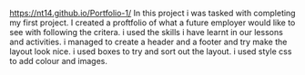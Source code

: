 
https://nt14.github.io/Portfolio-1/
In this project i was tasked with completing my first project. I created a proftfolio of what a future employer would like to see with following the critera. i used the skills i have learnt in our lessons and activities. i managed to create a header and a footer and try make the layout look nice. i used boxes to try and sort out the layout. i used style css to add colour and images. 
